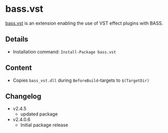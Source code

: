 bass.vst
===

[bass.vst] is an extension enabling the use of VST effect plugins with BASS.

Details
---
  - Installation command: ``Install-Package bass.vst``

Content
---
  - Copies ``bass_vst.dll`` during ``BeforeBuild``-targets to ``$(TargetDir)``

Changelog
---
  - v2.4.5
      - updated package
  - v2.4.0.6
      - Initial package release

[bass.vst]:       http://www.un4seen.com/bass.html